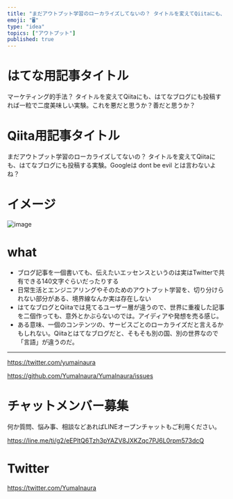 ```yaml
---
title: "まだアウトプット学習のローカライズしてないの？ タイトルを変えてQiitaにも、はてなブログにも投稿する実験。Googleは dont be"
emoji: "🖥"
type: "idea"
topics: ["アウトプット"]
published: true
---
```


# はてな用記事タイトル

マーケティング的手法？ タイトルを変えてQiitaにも、はてなブログにも投稿すれば一粒で二度美味しい実験。これを悪だと思うか？善だと思うか？

# Qiita用記事タイトル

まだアウトプット学習のローカライズしてないの？ タイトルを変えてQiitaにも、はてなブログにも投稿する実験。Googleは dont be evil とは言わないよね？

# イメージ

![image](https://user-images.githubusercontent.com/13635059/51148491-c5de6b00-18a1-11e9-9da9-b086938a522b.png)

# what

- ブログ記事を一個書いても、伝えたいエッセンスというのは実はTwitterで共有できる140文字ぐらいだったりする
- 日常生活とエンジニアリングやそのためのアウトプット学習を、切り分けられない部分がある、境界線なんか実は存在しない
- はてなブログとQiitaでは見てるユーザー層が違うので、世界に重複した記事を二個作っても、意外とかぶらないのでは。アイディアや発想を売る感じ。
- ある意味、一個のコンテンツの、サービスごとのローカライズだと言えるかもしれない。Qiitaとはてなブログだと、そもそも別の国、別の世界なので「言語」が違うのだ。

---

https://twitter.com/yumainaura

https://github.com/YumaInaura/YumaInaura/issues










<!-- Update From Qiita API -->

# チャットメンバー募集


何か質問、悩み事、相談などあればLINEオープンチャットもご利用ください。

https://line.me/ti/g2/eEPltQ6Tzh3pYAZV8JXKZqc7PJ6L0rpm573dcQ





# Twitter


https://twitter.com/YumaInaura


<!-- Update From Qiita API -->


